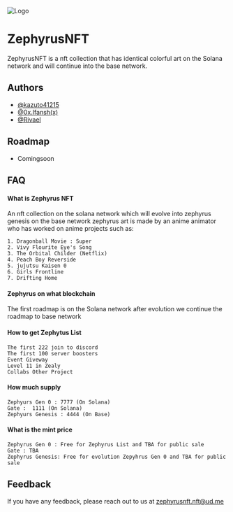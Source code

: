 
![Logo](https://i.ibb.co/VJ2h1PB/IMG-9373.png)


# ZephyrusNFT

ZephyrusNFT is a nft collection that has identical colorful art on the Solana network and will continue into the base network.

## Authors

- [@kazuto41215](https://github.com/kazuto41215/kazuto41215)
- [@0x.Ifansh(x)](https://github.com/ifanshx)
- [@Rivael](https://github.com/)



## Roadmap

- Comingsoon


## FAQ

#### What is Zephyrus NFT

An nft collection on the solana network which will evolve into zephyrus genesis on the base network
zephyrus art is made by an anime animator who has worked on anime projects such as:

    1. Dragonball Movie : Super
    2. Vivy Flourite Eye's Song
    3. The Orbital Childer (Netflix)
    4. Peach Boy Reverside
    5. jujutsu Kaisen 0
    6. Girls Frontline
    7. Drifting Home

#### Zephyrus on what blockchain

The first roadmap is on the Solana network after evolution we continue the roadmap to base network

#### How to get Zephytus List

    The first 222 join to discord
    The first 100 server boosters
    Event Giveway
    Level 11 in Zealy
    Collabs Other Project

#### How much supply

    Zephyurs Gen 0 : 7777 (On Solana)
    Gate :  1111 (On Solana)
    Zephyurs Genesis : 4444 (On Base)

#### What is the mint price

    Zephyrus Gen 0 : Free for Zephyrus List and TBA for public sale
    Gate : TBA
    Zephyrus Genesis: Free for evolution Zepyhrus Gen 0 and TBA for public sale


## Feedback

If you have any feedback, please reach out to us at zephyrusnft.nft@ud.me

